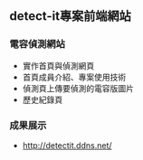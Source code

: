 ## detect-it專案前端網站



### 電容偵測網站
*  實作首頁與偵測網頁
*  首頁成員介紹、專案使用技術
*  偵測頁上傳要偵測的電容版圖片
*  歷史紀錄頁

### 成果展示
* http://detectit.ddns.net/